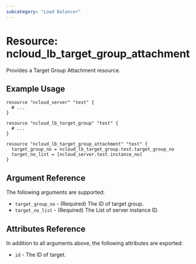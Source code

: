 ```yaml
---
subcategory: "Load Balancer"
---
```



# Resource: ncloud_lb_target_group_attachment

Provides a Target Group Attachment resource.

## Example Usage
```hcl
resource "ncloud_server" "test" {
  # ...
}

resource "ncloud_lb_target_group" "test" {
  # ...
}

resource "ncloud_lb_target_group_attachment" "test" {
  target_group_no = ncloud_lb_target_group.test.target_group_no
  target_no_list = [ncloud_server.test.instance_no]
}
```

## Argument Reference

The following arguments are supported:

* `target_group_no` - (Required) The ID of target group.
* `target_no_list` - (Required) The List of server instance ID.

## Attributes Reference

In addition to all arguments above, the following attributes are exported:

* `id` - The ID of target.